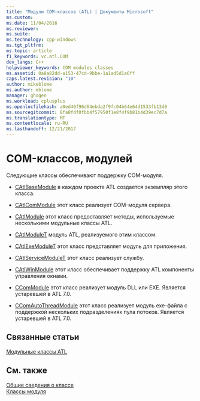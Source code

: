 ```yaml
---
title: "Модули COM-классов (ATL) | Документы Microsoft"
ms.custom: 
ms.date: 11/04/2016
ms.reviewer: 
ms.suite: 
ms.technology: cpp-windows
ms.tgt_pltfrm: 
ms.topic: article
f1_keywords: vc.atl.COM
dev_langs: C++
helpviewer_keywords: COM modules classes
ms.assetid: 0a8a82dd-a153-47cd-9bbe-1a1ad5d1a6ff
caps.latest.revision: "10"
author: mikeblome
ms.author: mblome
manager: ghogen
ms.workload: cplusplus
ms.openlocfilehash: a0ed40f96d64ebda2f9fc04b64e64d1533fb13d0
ms.sourcegitcommit: 8fa8fdf0fbb4f57950f1e8f4f9b81b4d39ec7d7a
ms.translationtype: MT
ms.contentlocale: ru-RU
ms.lasthandoff: 12/21/2017
---
```

# <a name="com-modules-classes"></a>COM-классов, модулей
Следующие классы обеспечивают поддержку COM-модуля.  
  
-   [CAtlBaseModule](../atl/reference/catlbasemodule-class.md) в каждом проекте ATL создается экземпляр этого класса.  
  
-   [CAtlComModule](../atl/reference/catlcommodule-class.md) этот класс реализует COM-модуля сервера.  
  
-   [CAtlModule](../atl/reference/catlmodule-class.md) этот класс предоставляет методы, используемые несколькими модульные классы ATL.  
  
-   [CAtlModuleT](../atl/reference/catlmodulet-class.md) модуль ATL, реализуемого этим классом.  
  
-   [CAtlExeModuleT](../atl/reference/catlexemodulet-class.md) этот класс представляет модуль для приложения.  
  
-   [CAtlServiceModuleT](../atl/reference/catlservicemodulet-class.md) этот класс реализует службу.  
  
-   [CAtlWinModule](../atl/reference/catlwinmodule-class.md) этот класс обеспечивает поддержку ATL компоненты управления окнами.  
  
-   [CComModule](../atl/reference/ccommodule-class.md) этот класс реализует модуль DLL или EXE. Является устаревшей в ATL 7.0.  
  
-   [CComAutoThreadModule](../atl/reference/ccomautothreadmodule-class.md) этот класс реализует модуль exe-файла с поддержкой нескольких подразделениях пула потоков. Является устаревшей в ATL 7.0.  
  
## <a name="related-articles"></a>Связанные статьи  
 [Модульные классы ATL](../atl/atl-module-classes.md)  
  
## <a name="see-also"></a>См. также  
 [Общие сведения о классе](../atl/atl-class-overview.md)   
 [Классы модуля](../atl/atl-module-classes.md)

